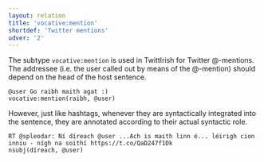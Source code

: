 ```yaml
---
layout: relation
title: 'vocative:mention'
shortdef: 'Twitter mentions'
udver: '2'
---
```


The subtype `vocative:mention` is used in TwittIrish for Twitter @-mentions. The addressee (i.e. the user called out by means of the @-mention) should depend on the head of the host sentence. 

~~~ sdparse
@user Go raibh maith agat :) 
vocative:mention(raibh, @user)
~~~

However, just like hashtags, whenever they are syntactically integrated into the sentence, they are annotated according to their actual syntactic role.


~~~ sdparse
RT @spleodar: Ní díreach @user ...Ach is maith linn é... léirigh cion inniu - nígh na soithí https://t.co/QaD247f1Dk
nsubj(díreach, @user)
~~~
<!-- Interlanguage links updated Po 11. listopadu 2024, 20:11:29 CET -->
